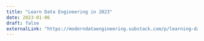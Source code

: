 ```yaml
---
title: "Learn Data Engineering in 2023"
date: 2023-01-06
draft: false
externalLink: "https://moderndataengineering.substack.com/p/learning-data-engineering-in-2023"
---
```


